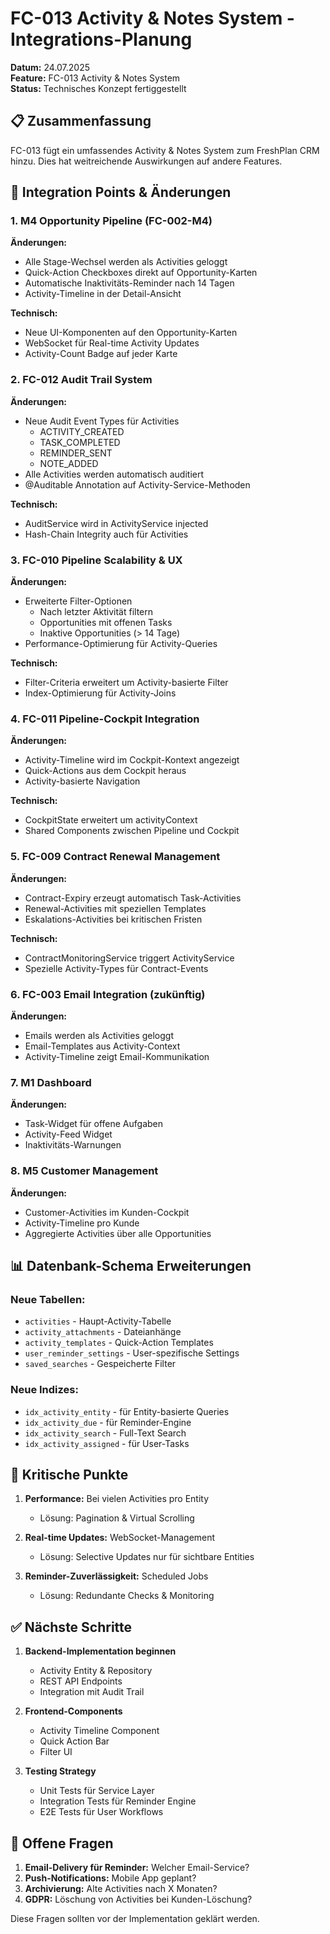 # FC-013 Activity & Notes System - Integrations-Planung

**Datum:** 24.07.2025  
**Feature:** FC-013 Activity & Notes System  
**Status:** Technisches Konzept fertiggestellt  

## 📋 Zusammenfassung

FC-013 fügt ein umfassendes Activity & Notes System zum FreshPlan CRM hinzu. Dies hat weitreichende Auswirkungen auf andere Features.

## 🔗 Integration Points & Änderungen

### 1. M4 Opportunity Pipeline (FC-002-M4)
**Änderungen:**
- Alle Stage-Wechsel werden als Activities geloggt
- Quick-Action Checkboxes direkt auf Opportunity-Karten
- Automatische Inaktivitäts-Reminder nach 14 Tagen
- Activity-Timeline in der Detail-Ansicht

**Technisch:**
- Neue UI-Komponenten auf den Opportunity-Karten
- WebSocket für Real-time Activity Updates
- Activity-Count Badge auf jeder Karte

### 2. FC-012 Audit Trail System
**Änderungen:**
- Neue Audit Event Types für Activities
  - ACTIVITY_CREATED
  - TASK_COMPLETED
  - REMINDER_SENT
  - NOTE_ADDED
- Alle Activities werden automatisch auditiert
- @Auditable Annotation auf Activity-Service-Methoden

**Technisch:**
- AuditService wird in ActivityService injected
- Hash-Chain Integrity auch für Activities

### 3. FC-010 Pipeline Scalability & UX
**Änderungen:**
- Erweiterte Filter-Optionen
  - Nach letzter Aktivität filtern
  - Opportunities mit offenen Tasks
  - Inaktive Opportunities (> 14 Tage)
- Performance-Optimierung für Activity-Queries

**Technisch:**
- Filter-Criteria erweitert um Activity-basierte Filter
- Index-Optimierung für Activity-Joins

### 4. FC-011 Pipeline-Cockpit Integration
**Änderungen:**
- Activity-Timeline wird im Cockpit-Kontext angezeigt
- Quick-Actions aus dem Cockpit heraus
- Activity-basierte Navigation

**Technisch:**
- CockpitState erweitert um activityContext
- Shared Components zwischen Pipeline und Cockpit

### 5. FC-009 Contract Renewal Management
**Änderungen:**
- Contract-Expiry erzeugt automatisch Task-Activities
- Renewal-Activities mit speziellen Templates
- Eskalations-Activities bei kritischen Fristen

**Technisch:**
- ContractMonitoringService triggert ActivityService
- Spezielle Activity-Types für Contract-Events

### 6. FC-003 Email Integration (zukünftig)
**Änderungen:**
- Emails werden als Activities geloggt
- Email-Templates aus Activity-Context
- Activity-Timeline zeigt Email-Kommunikation

### 7. M1 Dashboard
**Änderungen:**
- Task-Widget für offene Aufgaben
- Activity-Feed Widget
- Inaktivitäts-Warnungen

### 8. M5 Customer Management
**Änderungen:**
- Customer-Activities im Kunden-Cockpit
- Activity-Timeline pro Kunde
- Aggregierte Activities über alle Opportunities

## 📊 Datenbank-Schema Erweiterungen

### Neue Tabellen:
- `activities` - Haupt-Activity-Tabelle
- `activity_attachments` - Dateianhänge
- `activity_templates` - Quick-Action Templates
- `user_reminder_settings` - User-spezifische Settings
- `saved_searches` - Gespeicherte Filter

### Neue Indizes:
- `idx_activity_entity` - für Entity-basierte Queries
- `idx_activity_due` - für Reminder-Engine
- `idx_activity_search` - Full-Text Search
- `idx_activity_assigned` - für User-Tasks

## 🚨 Kritische Punkte

1. **Performance:** Bei vielen Activities pro Entity
   - Lösung: Pagination & Virtual Scrolling
   
2. **Real-time Updates:** WebSocket-Management
   - Lösung: Selective Updates nur für sichtbare Entities
   
3. **Reminder-Zuverlässigkeit:** Scheduled Jobs
   - Lösung: Redundante Checks & Monitoring

## ✅ Nächste Schritte

1. **Backend-Implementation beginnen**
   - Activity Entity & Repository
   - REST API Endpoints
   - Integration mit Audit Trail

2. **Frontend-Components**
   - Activity Timeline Component
   - Quick Action Bar
   - Filter UI

3. **Testing Strategy**
   - Unit Tests für Service Layer
   - Integration Tests für Reminder Engine
   - E2E Tests für User Workflows

## 📝 Offene Fragen

1. **Email-Delivery für Reminder:** Welcher Email-Service?
2. **Push-Notifications:** Mobile App geplant?
3. **Archivierung:** Alte Activities nach X Monaten?
4. **GDPR:** Löschung von Activities bei Kunden-Löschung?

Diese Fragen sollten vor der Implementation geklärt werden.